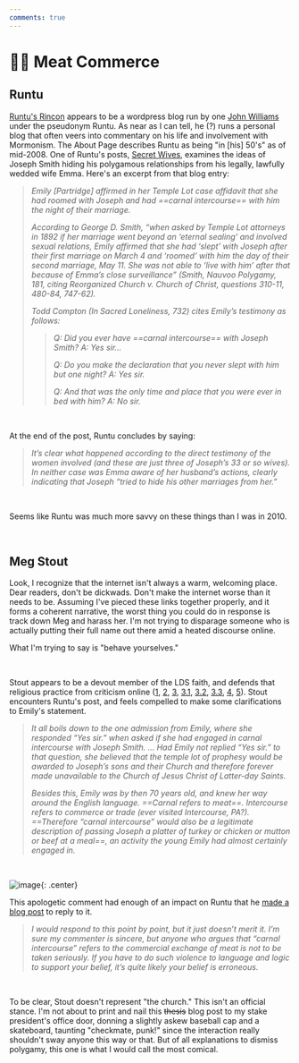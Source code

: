 ```yaml
---
comments: true
---
```

# 🥩💱 Meat Commerce
## Runtu
[Runtu's Rincon](https://runtu.wordpress.com/about/) appears to be a wordpress blog run by one [John Williams](https://runtu.wordpress.com/runtus-book-heaven-up-here/) under the pseudonym Runtu. As near as I can tell, he (?) runs a personal blog that often veers into commentary on his life and involvement with Mormonism. The About Page describes Runtu as being "in [his] 50's" as of mid-2008. One of Runtu's posts, [Secret Wives](https://runtu.wordpress.com/2010/12/24/secret-wives/), examines the ideas of Joseph Smith hiding his polygamous relationships from his legally, lawfully wedded wife Emma. Here's an excerpt from that blog entry:

> *Emily [Partridge] affirmed in her Temple Lot case affidavit that she had roomed with Joseph and had ==carnal intercourse== with him the night of their marriage.*
>
> *According to George D. Smith, “when asked by Temple Lot attorneys in 1892 if her marriage went beyond an ‘eternal sealing’ and involved sexual relations, Emily affirmed that she had ‘slept’ with Joseph after their first marriage on March 4 and ‘roomed’ with him the day of their second marriage, May 11. She was not able to ‘live with him’ after that because of Emma’s close surveillance” (Smith, Nauvoo Polygamy, 181, citing Reorganized Church v. Church of Christ, questions 310-11, 480-84, 747-62).*
> 
> *Todd Compton (In Sacred Loneliness, 732) cites Emily’s testimony as follows:*
> 
> > *Q: Did you ever have ==carnal intercourse== with Joseph Smith?*
> > *A: Yes sir…*
> >
> > *Q: Do you make the declaration that you never slept with him but one night?*
> > *A: Yes sir.*
> > 
> > *Q: And that was the only time and place that you were ever in bed with him?*
> > *A: No sir.* 

&nbsp;

At the end of the post, Runtu concludes by saying:

> *It’s clear what happened according to the direct testimony of the women involved (and these are just three of Joseph’s 33 or so wives). In neither case was Emma aware of her husband’s actions, clearly indicating that Joseph “tried to hide his other marriages from her.”*

&nbsp;

Seems like Runtu was much more savvy on these things than I was in 2010.

&nbsp;

## Meg Stout
Look, I recognize that the internet isn't always a warm, welcoming place. Dear readers, don't be dickwads. Don't make the internet worse than it needs to be. Assuming I've pieced these links together properly, and it forms a coherent narrative, the worst thing you could do in response is track down Meg and harass her. I'm not trying to disparage someone who is actually putting their full name out there amid a heated discourse online. 

What I'm trying to say is "behave yourselves."

&nbsp;

Stout appears to be a devout member of the LDS faith, and defends that religious practice from criticism online ([1](https://www.megstout.com/blog/2015/06/03/wow-look-i-have-a-website/), [2](https://www.millennialstar.org/author/megstout/), [3](https://www.reluctantpolygamist.com/author/megstout/), [3.1](https://www.millennialstar.org/faithful-joseph-digest/), [3.2](https://www.millennialstar.org/on-doubt/), [3.3](https://www.millennialstar.org/christians-formerly-known-as-mormons/), [4](https://latterdaysaintmag.com/tag/meg-stout/), [5](https://sunstone.org/speaker/meg-stout/)). Stout encounters Runtu's post, and feels compelled to make some clarifications to Emily's statement.

> *It all boils down to the one admission from Emily, where she responded “Yes sir.” when asked if she had engaged in carnal intercourse with Joseph Smith. ... Had Emily not replied “Yes sir.” to that question, she believed that the temple lot of prophesy would be awarded to Joseph’s sons and their Church and therefore forever made unavailable to the Church of Jesus Christ of Latter-day Saints.*
>
> *Besides this, Emily was by then 70 years old, and knew her way around the English language. ==Carnal refers to meat==. Intercourse refers to commerce or trade (ever visited Intercourse, PA?). ==Therefore “carnal intercourse” would also be a legitimate description of passing Joseph a platter of turkey or chicken or mutton or beef at a meal==, an activity the young Emily had almost certainly engaged in.*

&nbsp;

![image](../../img/tom-cruise-what.gif){: .center}

This apologetic comment had enough of an impact on Runtu that he [made a blog post](https://runtu.wordpress.com/2015/02/27/how-not-to-do-apologetics/) to reply to it.

> *I would respond to this point by point, but it just doesn’t merit it. I’m sure my commenter is sincere, but anyone who argues that “carnal intercourse” refers to the commercial exchange of meat is not to be taken seriously. If you have to do such violence to language and logic to support your belief, it’s quite likely your belief is erroneous.*

&nbsp;

To be clear, Stout doesn't represent "the church." This isn't an official stance. I'm not about to print and nail this ~~thesis~~ blog post to my stake president's office door, donning a slightly askew baseball cap and a skateboard, taunting "checkmate, punk!" since the interaction really shouldn't sway anyone this way or that. But of all explanations to dismiss polygamy, this one is what I would call the most comical.